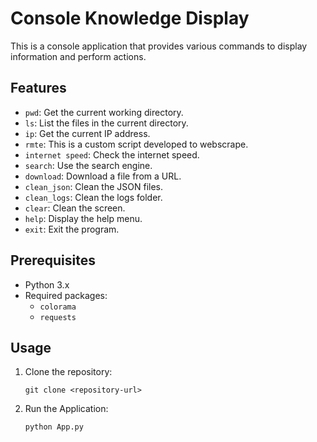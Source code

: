 # Console Knowledge Display

This is a console application that provides various commands to display information and perform actions.

## Features

- `pwd`: Get the current working directory.
- `ls`: List the files in the current directory.
- `ip`: Get the current IP address.
- `rmte`: This is a custom script developed to webscrape.
- `internet speed`: Check the internet speed.
- `search`: Use the search engine.
- `download`: Download a file from a URL.
- `clean_json`: Clean the JSON files.
- `clean_logs`: Clean the logs folder.
- `clear`: Clean the screen.
- `help`: Display the help menu.
- `exit`: Exit the program.

## Prerequisites

- Python 3.x
- Required packages:
  - `colorama`
  - `requests`

## Usage

1. Clone the repository:

   ```shell
   git clone <repository-url>
   ```

2. Run the Application:

   ```shell
   python App.py
   ```

   
